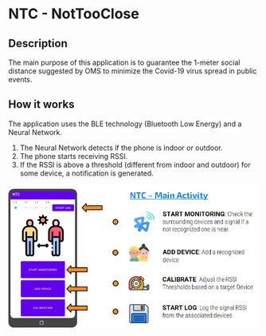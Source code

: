 # NTC - NotTooClose

## Description 
<p> The main purpose of this application is to guarantee the 1-meter social distance suggested by OMS to minimize the Covid-19 virus spread in public events.
</p>

## How it works
<p> The application uses the BLE technology (Bluetooth Low Energy) and a Neural Network. </p>
<ol>
  <li> The Neural Network detects if the phone is indoor or outdoor. </li>
  <li> The phone starts receiving RSSI. </li>
  <li> If the RSSI is above a threshold (different from indoor and outdoor) for some device, a notification is generated.</li>
</ol>

![picture](https://github.com/RiccardoXe/NTC/blob/master/doc/NTC.png)
